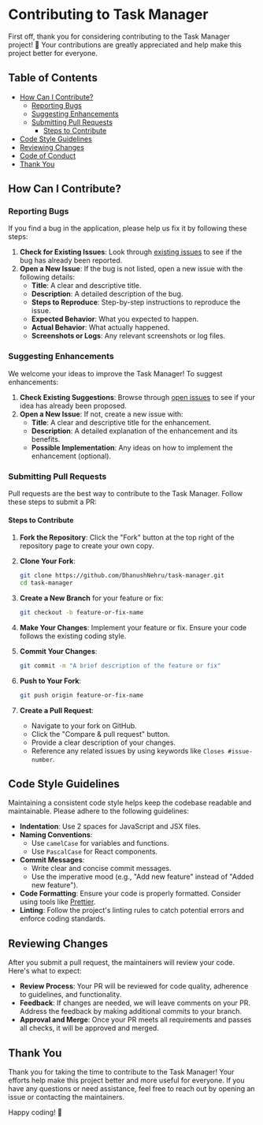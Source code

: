 # Contributing to Task Manager

First off, thank you for considering contributing to the Task Manager project! 🎉 Your contributions are greatly appreciated and help make this project better for everyone.

## Table of Contents

- [How Can I Contribute?](#how-can-i-contribute)
  - [Reporting Bugs](#reporting-bugs)
  - [Suggesting Enhancements](#suggesting-enhancements)
  - [Submitting Pull Requests](#submitting-pull-requests)
    - [Steps to Contribute](#steps-to-contribute)
- [Code Style Guidelines](#code-style-guidelines)
- [Reviewing Changes](#reviewing-changes)
- [Code of Conduct](#code-of-conduct)
- [Thank You](#thank-you)

## How Can I Contribute?

### Reporting Bugs

If you find a bug in the application, please help us fix it by following these steps:

1. **Check for Existing Issues**: Look through [existing issues](https://github.com/DhanushNehru/task-manager/issues) to see if the bug has already been reported.
2. **Open a New Issue**: If the bug is not listed, open a new issue with the following details:
   - **Title**: A clear and descriptive title.
   - **Description**: A detailed description of the bug.
   - **Steps to Reproduce**: Step-by-step instructions to reproduce the issue.
   - **Expected Behavior**: What you expected to happen.
   - **Actual Behavior**: What actually happened.
   - **Screenshots or Logs**: Any relevant screenshots or log files.

### Suggesting Enhancements

We welcome your ideas to improve the Task Manager! To suggest enhancements:

1. **Check Existing Suggestions**: Browse through [open issues](https://github.com/DhanushNehru/task-manager/issues) to see if your idea has already been proposed.
2. **Open a New Issue**: If not, create a new issue with:
   - **Title**: A clear and descriptive title for the enhancement.
   - **Description**: A detailed explanation of the enhancement and its benefits.
   - **Possible Implementation**: Any ideas on how to implement the enhancement (optional).

### Submitting Pull Requests

Pull requests are the best way to contribute to the Task Manager. Follow these steps to submit a PR:

#### Steps to Contribute

1. **Fork the Repository**: Click the "Fork" button at the top right of the repository page to create your own copy.

2. **Clone Your Fork**:

    ```bash
    git clone https://github.com/DhanushNehru/task-manager.git
    cd task-manager
    ```

3. **Create a New Branch** for your feature or fix:

    ```bash
    git checkout -b feature-or-fix-name
    ```

4. **Make Your Changes**: Implement your feature or fix. Ensure your code follows the existing coding style.

5. **Commit Your Changes**:

    ```bash
    git commit -m "A brief description of the feature or fix"
    ```

6. **Push to Your Fork**:

    ```bash
    git push origin feature-or-fix-name
    ```

7. **Create a Pull Request**:
   - Navigate to your fork on GitHub.
   - Click the "Compare & pull request" button.
   - Provide a clear description of your changes.
   - Reference any related issues by using keywords like `Closes #issue-number`.

## Code Style Guidelines

Maintaining a consistent code style helps keep the codebase readable and maintainable. Please adhere to the following guidelines:

- **Indentation**: Use 2 spaces for JavaScript and JSX files.
- **Naming Conventions**:
  - Use `camelCase` for variables and functions.
  - Use `PascalCase` for React components.
- **Commit Messages**:
  - Write clear and concise commit messages.
  - Use the imperative mood (e.g., "Add new feature" instead of "Added new feature").
- **Code Formatting**: Ensure your code is properly formatted. Consider using tools like [Prettier](https://prettier.io/).
- **Linting**: Follow the project's linting rules to catch potential errors and enforce coding standards.

## Reviewing Changes

After you submit a pull request, the maintainers will review your code. Here's what to expect:

- **Review Process**: Your PR will be reviewed for code quality, adherence to guidelines, and functionality.
- **Feedback**: If changes are needed, we will leave comments on your PR. Address the feedback by making additional commits to your branch.
- **Approval and Merge**: Once your PR meets all requirements and passes all checks, it will be approved and merged.



## Thank You

Thank you for taking the time to contribute to the Task Manager! Your efforts help make this project better and more useful for everyone. If you have any questions or need assistance, feel free to reach out by opening an issue or contacting the maintainers.

Happy coding! 🚀
